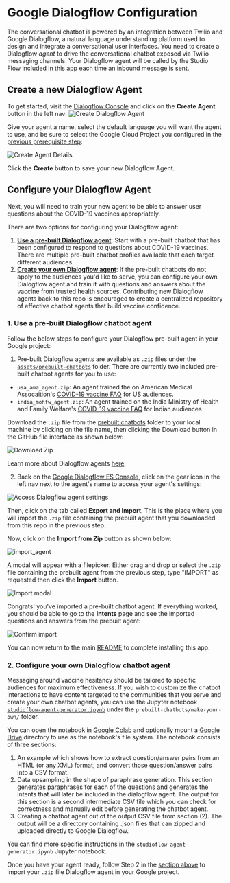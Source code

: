 # Google Dialogflow Configuration

The conversational chatbot is powered by an integration between Twilio and Google Dialogflow, a natural language understanding platform used to design and integrate a conversational user interfaces. You need to create a Dialogflow _agent_ to drive the conversational chatbot exposed via Twilio messaging channels. Your Dialogflow agent will be called by the Studio Flow included in this app each time an inbound message is sent.

## Create a new Dialogflow Agent
To get started, visit the [Dialogflow Console](https://dialogflow.cloud.google.com/#/getStarted) and click on the **Create Agent** button in the left nav:
![Create Dialogflow Agent](https://user-images.githubusercontent.com/4605360/121387444-88118f80-c8ff-11eb-8c6f-565550c738fb.png)

Give your agent a name, select the default language you will want the agent to use, and be sure to select the Google Cloud Project you configured in the [previous prerequisite step](prerequisites/google-cloud-platform-config.md):

![Create Agent Details](https://user-images.githubusercontent.com/4605360/121388593-74b2f400-c900-11eb-9a1d-4b9f996fd64d.png)

Click the **Create** button to save your new Dialogflow Agent.

## Configure your Dialogflow Agent
Next, you will need to train your new agent to be able to answer user questions about the COVID-19 vaccines appropriately.

There are two options for configuring your Dialogflow agent:
1. [**Use a pre-built Dialogflow agent**](#1-use-a-pre-built-dialogflow-chatbot-agent): Start with a pre-built chatbot that has been configured to respond to questions about COVID-19 vaccines. There are multiple pre-built chatbot profiles available that each target different audiences.
2. [**Create your own Dialogflow agent**](#2-configure-your-own-dialogflow-chatbot-agent): If the pre-built chatbots do not apply to the audiences you'd like to serve, you can configure your own Dialogflow agent and train it with questions and answers about the vaccine from trusted health sources. Contributing new Dialogflow agents back to this repo is encouraged to create a centralized repository of effective chatbot agents that build vaccine confidence.

### 1. Use a pre-built Dialogflow chatbot agent

Follow the below steps to configure your Dialogflow pre-built agent in your Google project:

1. Pre-built Dialogflow agents are available as `.zip` files under the [`assets/prebuilt-chatbots`](assets/prebuilt-chatbots) folder. There are currently two included pre-built chatbot agents for you to use:
- `usa_ama_agent.zip`: An agent trained the on American Medical Assocaition's [COVID-19 vaccine FAQ](https://www.ama-assn.org/delivering-care/public-health/covid-19-vaccines-patients-frequently-asked-questions) for US audiences. 
- `india_mohfw_agent.zip`: An agent trained on the India Ministry of Health and Family Welfare's [COVID-19 vaccine FAQ](https://www.mohfw.gov.in/covid_vaccination/vaccination/faqs.html) for Indian audiences

Download the `.zip` file from the [prebuilt chatbots]((assets/prebuilt-chatbots)) folder to your local machine by clicking on the file name, then clicking the Download button in the GitHub file interface as shown below:

![Download Zip](https://user-images.githubusercontent.com/4605360/121403008-56a0c000-c90f-11eb-8b50-31c39d35d603.png)

Learn more about Dialogflow agents [here](https://cloud.google.com/dialogflow/es/docs/agents-overview#:~:text=A%20Dialogflow%20agent%20is%20a,apps%20and%20services%20can%20understand).

2. Back on the [Google Dialogflow ES Console](https://dialogflow.cloud.google.com/), click on the gear icon in the left nav next to the agent's name to access your agent's settings:

![Access Dialogflow agent settings](https://user-images.githubusercontent.com/4605360/121403415-b9925700-c90f-11eb-9d55-2a328db0f299.png)

Then, click on the tab called **Export and Import**. This is the place where you will import the `.zip` file containing the prebuilt agent that you downloaded from this repo in the previous step.

Now, click on the **Import from Zip** button as shown below:

![import_agent](https://user-images.githubusercontent.com/4605360/121403937-49d09c00-c910-11eb-84f5-203f874918e6.png)

A modal will appear with a filepicker. Either drag and drop or select the `.zip` file containing the prebuilt agent from the previous step, type "IMPORT" as requested then click the **Import** button.

![Import modal](https://user-images.githubusercontent.com/4605360/121404216-974d0900-c910-11eb-8643-714df27911b8.png)

Congrats! you've imported a pre-built chatbot agent. If everything worked, you should be able to go to the **Intents** page and see the imported questions and answers from the prebuilt agent:

![Confirm import](https://user-images.githubusercontent.com/4605360/121404481-db400e00-c910-11eb-9b4b-148f3d105838.png)

You can now return to the main [README](README.md) to complete installing this app.

### 2. Configure your own Dialogflow chatbot agent

Messaging around vaccine hesitancy should be tailored to specific audiences for maximum effectiveness. If you wish to customize the chatbot interactions to have content targeted to the communities that you serve and create your own chatbot agents, you can use the Jupyter notebook [`studioflow-agent-generator.ipynb`](../assets/make-your-own/studioflow-agent-generator.ipynb) under the `prebuilt-chatbots/make-your-own/` folder. 

You can open the notebook in [Google Colab](https://colab.research.google.com) and optionally mount a [Google Drive](https://drive.google.com/) directory to use as the notebook's file system. The notebook consists of three sections:
 
1. An example which shows how to extract question/answer pairs from an HTML (or any XML) format, and convert those question/answer pairs into a CSV format.
2. Data upsampling in the shape of paraphrase generation. This section generates paraphrases for each of the questions and generates the intents that will later be included in the dialogflow agent. The output for this section is a second intermediate CSV file which you can check for correctness and manually edit before generating the chatbot agent.
3. Creating a chatbot agent out of the output CSV file from section (2). The output will be a directory containing .json files that can zipped and uploaded directly to Google Dialogflow.

You can find more specific instructions in the `studioflow-agent-generator.ipynb` Jupyter notebook. 

Once you have your agent ready, follow Step 2 in the [section above](#1-use-a-pre-built-dialogflow-chatbot-agent) to import your `.zip` file Dialogflow agent in your Google project.
